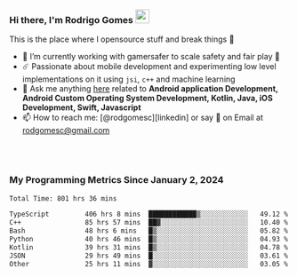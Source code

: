
### Hi there, I'm Rodrigo Gomes <img src="https://media.giphy.com/media/hvRJCLFzcasrR4ia7z/giphy.gif" width="25px">
This is the place where I opensource stuff and break things 🤣
- 🔭 I’m currently working with gamersafer to scale safety and fair play 💜
- ☄️ Passionate about mobile development and experimenting low level implementations on it using `jsi`, `c++` and machine learning
- 💬 Ask me anything [here](https://github.com/rodgomesc/rodgomesc/issues) related to <b>Android application Development, Android Custom Operating System Development, Kotlin, Java, iOS Development, Swift, Javascript</b>
- 📫 How to reach me: [@rodgomesc][linkedin] or say 👋 on Email at [rodgomesc@gmail.com](mailto:rodgomesc@gmail.com)


<br/>

<!-- 
<picture>
  <img src="/github-metrics.svg" alt="Metrics">
</picture>
-->

</br>

### My Programming Metrics Since January 2, 2024 


<!--START_SECTION:waka-->

```txt
Total Time: 801 hrs 36 mins

TypeScript         406 hrs 8 mins  ████████████▒░░░░░░░░░░░░   49.12 %
C++                85 hrs 57 mins  ██▓░░░░░░░░░░░░░░░░░░░░░░   10.40 %
Bash               48 hrs 6 mins   █▒░░░░░░░░░░░░░░░░░░░░░░░   05.82 %
Python             40 hrs 46 mins  █▒░░░░░░░░░░░░░░░░░░░░░░░   04.93 %
Kotlin             39 hrs 31 mins  █▒░░░░░░░░░░░░░░░░░░░░░░░   04.78 %
JSON               29 hrs 49 mins  █░░░░░░░░░░░░░░░░░░░░░░░░   03.61 %
Other              25 hrs 11 mins  ▓░░░░░░░░░░░░░░░░░░░░░░░░   03.05 %
```

<!--END_SECTION:waka-->
